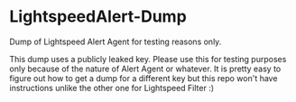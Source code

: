 # LightspeedAlert-Dump
Dump of Lightspeed Alert Agent for testing reasons only.

This dump uses a publicly leaked key. Please use this for testing purposes only because of the nature of Alert Agent or whatever. It is pretty easy to figure out how to get a dump for a different key but this repo won't have instructions unlike the other one for Lightspeed Filter :)